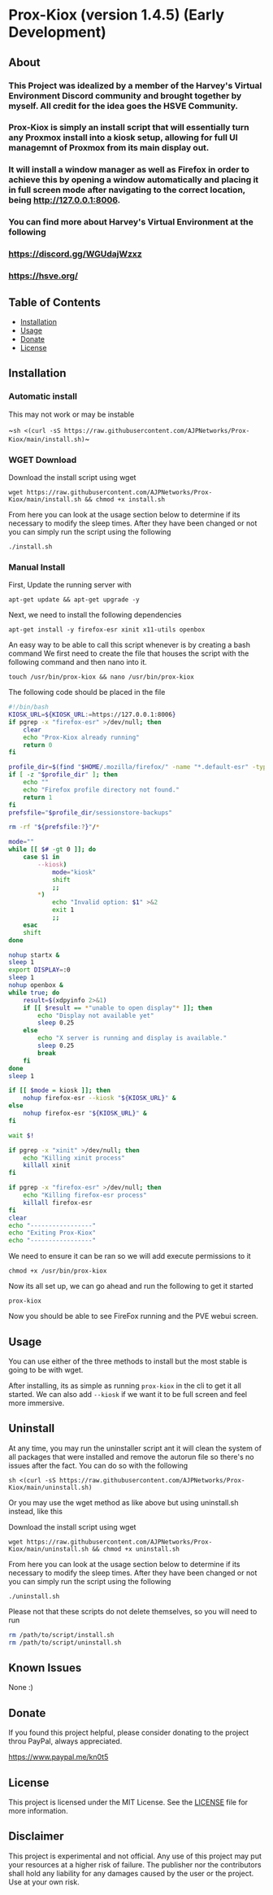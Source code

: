 # Prox-Kiox (version 1.4.5) (Early Development)

## About

### This Project was idealized by a member of the Harvey's Virtual Environment Discord community and brought together by myself.  All credit for the idea goes the HSVE Community.

### Prox-Kiox is simply an install script that will essentially turn any Proxmox install into a kiosk setup, allowing for full UI managemnt of Proxmox from its main display out.

### It will install a window manager as well as Firefox in order to achieve this by opening a window automatically and placing it in full screen mode after navigating to the correct location, being http://127.0.0.1:8006.

### You can find more about Harvey's Virtual Environment at the following

### https://discord.gg/WGUdajWzxz

### https://hsve.org/

## Table of Contents

- [Installation](#installation)
- [Usage](#usage)
- [Donate](#donate)
- [License](#license)

## Installation

### Automatic install

This may not work or may be instable

~`sh <(curl -sS https://raw.githubusercontent.com/AJPNetworks/Prox-Kiox/main/install.sh)`~

### WGET Download

Download the install script using wget

`wget https://raw.githubusercontent.com/AJPNetworks/Prox-Kiox/main/install.sh && chmod +x install.sh`

From here you can look at the usage section below to determine if its
necessary to modify the sleep times. After they have been changed or not
you can simply run the script using the following

`./install.sh`

### Manual Install

First, Update the running server with

`apt-get update && apt-get upgrade -y`

Next, we need to install the following dependencies

`apt-get install -y firefox-esr xinit x11-utils openbox`

An easy way to be able to call this script whenever is by creating a bash
command We first need to create the file that houses the script with the
following command and then nano into it.

`touch /usr/bin/prox-kiox && nano /usr/bin/prox-kiox`

The following code should be placed in the file

```bash
#!/bin/bash
KIOSK_URL=${KIOSK_URL:=https://127.0.0.1:8006}
if pgrep -x "firefox-esr" >/dev/null; then
    clear
    echo "Prox-Kiox already running"
    return 0
fi

profile_dir=$(find "$HOME/.mozilla/firefox/" -name "*.default-esr" -type d)
if [ -z "$profile_dir" ]; then
    echo ""
    echo "Firefox profile directory not found."
    return 1
fi
prefsfile="$profile_dir/sessionstore-backups"

rm -rf "${prefsfile:?}"/*

mode=""
while [[ $# -gt 0 ]]; do
    case $1 in
        --kiosk)
            mode="kiosk"
            shift
            ;;
        *)
            echo "Invalid option: $1" >&2
            exit 1
            ;;
    esac
    shift
done

nohup startx &
sleep 1
export DISPLAY=:0
sleep 1
nohup openbox &
while true; do
    result=$(xdpyinfo 2>&1)
    if [[ $result == *"unable to open display"* ]]; then
        echo "Display not available yet"
        sleep 0.25
    else
        echo "X server is running and display is available."
        sleep 0.25
        break
    fi
done
sleep 1

if [[ $mode = kiosk ]]; then
    nohup firefox-esr --kiosk "${KIOSK_URL}" &
else
    nohup firefox-esr "${KIOSK_URL}" &
fi

wait $!

if pgrep -x "xinit" >/dev/null; then
    echo "Killing xinit process"
    killall xinit
fi

if pgrep -x "firefox-esr" >/dev/null; then
    echo "Killing firefox-esr process"
    killall firefox-esr
fi
clear
echo "-----------------"
echo "Exiting Prox-Kiox"
echo "-----------------"
```

We need to ensure it can be ran so we will add execute permissions to it

`chmod +x /usr/bin/prox-kiox`

Now its all set up, we can go ahead and run the following to get it started

`prox-kiox`

Now you should be able to see FireFox running and the PVE webui screen.

## Usage

You can use either of the three methods to install but the most stable is
going to be with wget.

After installing, its as simple as running `prox-kiox` in the cli to get it
all started. We can also add `--kiosk` if we want it to be full screen and
feel more immersive.

## Uninstall

At any time, you may run the uninstaller script ant it will clean the
system of all packages that were installed and remove the autorun file so
there's no issues after the fact. You can do so with the following

`sh <(curl -sS https://raw.githubusercontent.com/AJPNetworks/Prox-Kiox/main/uninstall.sh)`

Or you may use the wget method as like above but using uninstall.sh
instead, like this

Download the install script using wget

`wget https://raw.githubusercontent.com/AJPNetworks/Prox-Kiox/main/uninstall.sh && chmod +x uninstall.sh`

From here you can look at the usage section below to determine if its
necessary to modify the sleep times. After they have been changed or not
you can simply run the script using the following

`./uninstall.sh`

Please not that these scripts do not delete themselves, so you will need to
run

```bash
rm /path/to/script/install.sh
rm /path/to/script/uninstall.sh
```

## Known Issues

None :)

## Donate

If you found this project helpful, please consider donating to the project
throu PayPal, always appreciated.

https://www.paypal.me/kn0t5

## License

This project is licensed under the MIT License. See the [LICENSE](LICENSE)
file for more information.

## Disclaimer

This project is experimental and not official. Any use of this project may
put your resources at a higher risk of failure. The publisher nor the
contributors shall hold any liability for any damages caused by the user or
the project. Use at your own risk.
